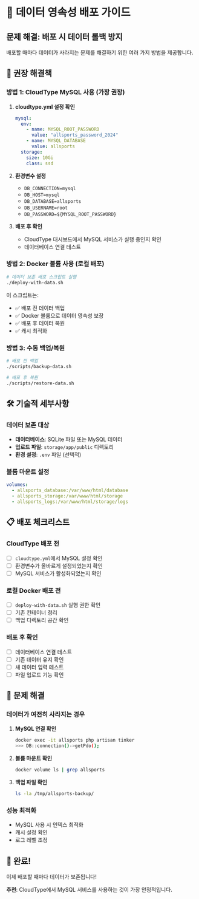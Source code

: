 # 🔄 데이터 영속성 배포 가이드

## 문제 해결: 배포 시 데이터 롤백 방지

배포할 때마다 데이터가 사라지는 문제를 해결하기 위한 여러 가지 방법을 제공합니다.

## 🎯 권장 해결책

### 방법 1: CloudType MySQL 사용 (가장 권장)

1. **cloudtype.yml 설정 확인**
   ```yaml
   mysql:
     env:
       - name: MYSQL_ROOT_PASSWORD
         value: "allsports_password_2024"
       - name: MYSQL_DATABASE
         value: allsports
     storage:
       size: 10Gi
       class: ssd
   ```

2. **환경변수 설정**
   - `DB_CONNECTION=mysql`
   - `DB_HOST=mysql`
   - `DB_DATABASE=allsports`
   - `DB_USERNAME=root`
   - `DB_PASSWORD=${MYSQL_ROOT_PASSWORD}`

3. **배포 후 확인**
   - CloudType 대시보드에서 MySQL 서비스가 실행 중인지 확인
   - 데이터베이스 연결 테스트

### 방법 2: Docker 볼륨 사용 (로컬 배포)

```bash
# 데이터 보존 배포 스크립트 실행
./deploy-with-data.sh
```

이 스크립트는:
- ✅ 배포 전 데이터 백업
- ✅ Docker 볼륨으로 데이터 영속성 보장
- ✅ 배포 후 데이터 복원
- ✅ 캐시 최적화

### 방법 3: 수동 백업/복원

```bash
# 배포 전 백업
./scripts/backup-data.sh

# 배포 후 복원
./scripts/restore-data.sh
```

## 🛠 기술적 세부사항

### 데이터 보존 대상
- **데이터베이스**: SQLite 파일 또는 MySQL 데이터
- **업로드 파일**: `storage/app/public` 디렉토리
- **환경 설정**: `.env` 파일 (선택적)

### 볼륨 마운트 설정
```yaml
volumes:
  - allsports_database:/var/www/html/database
  - allsports_storage:/var/www/html/storage
  - allsports_logs:/var/www/html/storage/logs
```

## 📋 배포 체크리스트

### CloudType 배포 전
- [ ] `cloudtype.yml`에서 MySQL 설정 확인
- [ ] 환경변수가 올바르게 설정되었는지 확인
- [ ] MySQL 서비스가 활성화되었는지 확인

### 로컬 Docker 배포 전
- [ ] `deploy-with-data.sh` 실행 권한 확인
- [ ] 기존 컨테이너 정리
- [ ] 백업 디렉토리 공간 확인

### 배포 후 확인
- [ ] 데이터베이스 연결 테스트
- [ ] 기존 데이터 유지 확인
- [ ] 새 데이터 입력 테스트
- [ ] 파일 업로드 기능 확인

## 🚨 문제 해결

### 데이터가 여전히 사라지는 경우
1. **MySQL 연결 확인**
   ```bash
   docker exec -it allsports php artisan tinker
   >>> DB::connection()->getPdo();
   ```

2. **볼륨 마운트 확인**
   ```bash
   docker volume ls | grep allsports
   ```

3. **백업 파일 확인**
   ```bash
   ls -la /tmp/allsports-backup/
   ```

### 성능 최적화
- MySQL 사용 시 인덱스 최적화
- 캐시 설정 확인
- 로그 레벨 조정

## 🎉 완료!

이제 배포할 때마다 데이터가 보존됩니다!

**추천**: CloudType에서 MySQL 서비스를 사용하는 것이 가장 안정적입니다.
